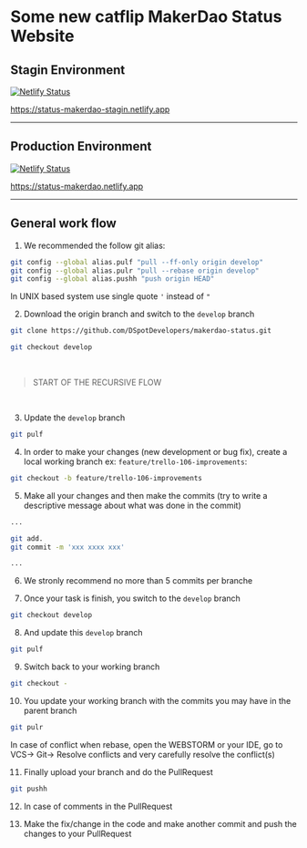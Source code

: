 # Some new catflip MakerDao Status Website


## Stagin Environment
[![Netlify Status](https://api.netlify.com/api/v1/badges/d1f262dc-3865-49aa-9c7a-6d42212c8c2f/deploy-status)](https://status-makerdao-stagin.netlify.app/)

https://status-makerdao-stagin.netlify.app

<hr>

## Production Environment
[![Netlify Status](https://api.netlify.com/api/v1/badges/874c3e1c-aa65-4a31-810d-9bec50d9f59b/deploy-status)](https://status-makerdao.netlify.app/)

https://status-makerdao.netlify.app

<hr>

## General work flow

1. We recommended the follow git alias:

```sh
git config --global alias.pulf "pull --ff-only origin develop"
git config --global alias.pulr "pull --rebase origin develop"
git config --global alias.pushh "push origin HEAD"
```
In UNIX based system use single quote `'` instead of `"`

2. Download the origin branch and switch to the `develop` branch
```sh
git clone https://github.com/DSpotDevelopers/makerdao-status.git

git checkout develop
```

<br>

>START OF THE RECURSIVE FLOW

<br>

3. Update the `develop` branch

```sh
git pulf
```

4. In order to make your changes (new development or bug fix), create a local working branch ex: `feature/trello-106-improvements`:

```sh
git checkout -b feature/trello-106-improvements
```


5. Make all your changes and then make the commits (try to write a descriptive message about what was done in the commit)

```sh
...

git add.
git commit -m 'xxx xxxx xxx'

...
```


6. We stronly recommend no more than 5 commits per branche

7. Once your task is finish, you switch to the `develop` branch
 
```sh
git checkout develop
```

8. And update this `develop` branch

```sh
git pulf
```

9. Switch back to your working branch

```sh
git checkout -
```

10. You update your working branch with the commits you may have in the parent branch

```sh
git pulr
```

 In case of conflict when rebase, open the WEBSTORM or your IDE, go to VCS-> Git-> Resolve conflicts and very carefully resolve the conflict(s)

11. Finally upload your branch and do the PullRequest

```sh
git pushh
```

12. In case of comments in the PullRequest

13. Make the fix/change in the code and make another commit and push the changes to your PullRequest
